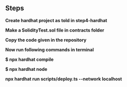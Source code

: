 ## Steps

**Create hardhat project as told in step4-hardhat**

**Make a SolidityTest.sol file in contracts folder**

**Copy the code given in the repository**

**Now run following commands in terminal**

**$ npx hardhat compile**

**$ npx hardhat node**

**npx hardhat run scripts/deploy.ts --network localhost**


